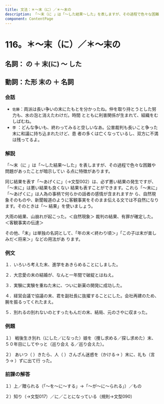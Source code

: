```yaml
---
title: 文法：＊～末（に）／＊～末の
description: 「～末（に 」は「～した結果～した」を表しますが、その過程で色々な困難や問題があったことが暗示してい る点に特徴があります。
component: ContentPage
---
```



# 116。＊～末（に）／＊～末の
## 名詞： の ＋ 末(に) ～ した

## 動詞：た形 末の ＋ 名詞

### 会話
- `佐藤`：両派は長い争いの末にたもとを分かったね。仲を取り持とうとした努力も、水の泡と消えたわけだ。時間 とともに利害関係が生まれて、組織をむしばむね。
- `李` ：どんな争いも、終わってみると空しいなあ。公害裁判も長いこと争った末に和議に持ち込まれたけど、患 者の多くは亡くなっているし、双方に不満は残ってるよ。

### 解説
「～末（に 」は「～した結果～した」を表しますが、その過程で色々な困難や問題があったことが暗示してい る点に特徴があります。

同じ結果を表す「～あげくに」（→文型002）は、必ず悪い結果の発生ですが、「～末に」は悪い結果も良くない 結果も表すことができます。これら「～末に」「～あげくに」は人為の事柄で何らかの話者の感情が含まれますか ら、自然現象そのものや、新聞報道のように客観事実をそのまま伝える文では不自然になります。そのときは「～ 結果」を使いましょう。

大雨の結果、山崩れが起こった。＜自然現象＞ 裁判の結果、有罪が確定した。 ＜客観事実の伝達＞

その他、「末」は単独の名詞として、「年の末＜終わり頃＞」「この子は末が楽しみだ＜将来＞」などの用法があ ります。
### 例文
１．いろいろ考えた末、進学をあきらめることにしました。

２．大恋愛の末の結婚が、なんと一年間で破綻とはねえ。

３．実験に実験を重ねた末に、ついに新薬の開発に成功した。

４．経営会議で協議の末、君を副社長に抜擢することにした。会社再建のため、腕を振るってくれたまえ。

５．別れるの別れないのとすったもんだの末、結局、元のさやに収まった。
### 例題
１） 戦後生き別れ（にした／になった）娘を（捜し求める／探し求めた）末、５０年目にしてやっと（巡り会え る／巡り会えた）。

２） あいつ（ ）きたら、人（ ）さんざん迷惑を（かける→ ）末に、礼も（言う→ ）ずに出て行 った。
### 前課の解答
１）上／贈られる（「～を～に～する」→「～が～に～られる」）／もの

２）知り（→文型017）／に／ことになっている（規則→文型090）
